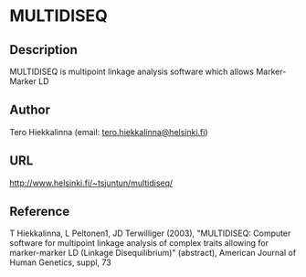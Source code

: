 # MULTIDISEQ

## Description
MULTIDISEQ is multipoint linkage analysis software which allows Marker-Marker LD

## Author
Tero Hiekkalinna (email: tero.hiekkalinna@helsinki.fi)

## URL
http://www.helsinki.fi/~tsjuntun/multidiseq/

## Reference
T Hiekkalinna, L Peltonen1, JD Terwilliger (2003), "MULTIDISEQ: Computer software for multipoint linkage analysis of complex traits allowing for marker-marker LD (Linkage Disequilibrium)" (abstract), American Journal of Human Genetics, suppl, 73